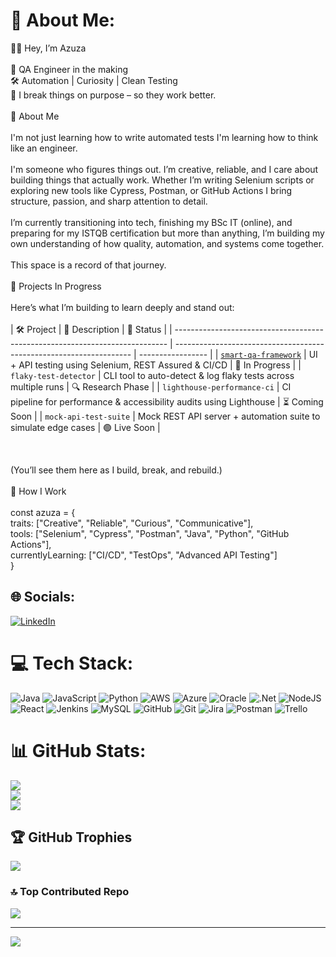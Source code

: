 
# 💫 About Me:
👋🏽 Hey, I’m Azuza<br><br>🧪 QA Engineer in the making<br>🛠 Automation | Curiosity | Clean Testing<br>🧠 I break things on purpose – so they work better.<br><br>💬 About Me<br><br>I'm not just learning how to write automated tests I'm learning how to think like an engineer.<br><br>I'm someone who figures things out. I’m creative, reliable, and I care about building things that actually work. Whether I’m writing Selenium scripts or exploring new tools like Cypress, Postman, or GitHub Actions I bring structure, passion, and sharp attention to detail.<br><br>I’m currently transitioning into tech, finishing my BSc IT (online), and preparing for my ISTQB certification but more than anything, I’m building my own understanding of how quality, automation, and systems come together.<br><br>This space is a record of that journey.<br><br>🔧 Projects In Progress<br><br>Here’s what I’m building to learn deeply and stand out:<br><br>| 🛠 Project                                                                   | 🚀 Description                                                      | 📁 Status         |
| ---------------------------------------------------------------------------- | ------------------------------------------------------------------- | ----------------- |
| [`smart-qa-framework`](https://github.com/azuzasiyothula/smart-qa-framework) | UI + API testing using Selenium, REST Assured & CI/CD               | 🧪 In Progress    |
| `flaky-test-detector`                                                        | CLI tool to auto-detect & log flaky tests across multiple runs      | 🔍 Research Phase |
| `lighthouse-performance-ci`                                                  | CI pipeline for performance & accessibility audits using Lighthouse | ⏳ Coming Soon     |
| `mock-api-test-suite`                                                        | Mock REST API server + automation suite to simulate edge cases      | 🟢 Live Soon      |

<br>

(You’ll see them here as I build, break, and rebuild.)<br><br>📓 How I Work<br><br>const azuza = {<br>  traits: ["Creative", "Reliable", "Curious", "Communicative"],<br>  tools: ["Selenium", "Cypress", "Postman", "Java", "Python", "GitHub Actions"],<br>  currentlyLearning: ["CI/CD", "TestOps", "Advanced API Testing"]<br>}


## 🌐 Socials:
[![LinkedIn](https://img.shields.io/badge/LinkedIn-%230077B5.svg?logo=linkedin&logoColor=white)](https://linkedin.com/in/https://www.linkedin.com/in/azuza-siyothula/) 

# 💻 Tech Stack:
![Java](https://img.shields.io/badge/java-%23ED8B00.svg?style=flat&logo=openjdk&logoColor=white) ![JavaScript](https://img.shields.io/badge/javascript-%23323330.svg?style=flat&logo=javascript&logoColor=%23F7DF1E) ![Python](https://img.shields.io/badge/python-3670A0?style=flat&logo=python&logoColor=ffdd54) ![AWS](https://img.shields.io/badge/AWS-%23FF9900.svg?style=flat&logo=amazon-aws&logoColor=white) ![Azure](https://img.shields.io/badge/azure-%230072C6.svg?style=flat&logo=microsoftazure&logoColor=white) ![Oracle](https://img.shields.io/badge/Oracle-F80000?style=flat&logo=oracle&logoColor=white) ![.Net](https://img.shields.io/badge/.NET-5C2D91?style=flat&logo=.net&logoColor=white) ![NodeJS](https://img.shields.io/badge/node.js-6DA55F?style=flat&logo=node.js&logoColor=white) ![React](https://img.shields.io/badge/react-%2320232a.svg?style=flat&logo=react&logoColor=%2361DAFB) ![Jenkins](https://img.shields.io/badge/jenkins-%232C5263.svg?style=flat&logo=jenkins&logoColor=white) ![MySQL](https://img.shields.io/badge/mysql-4479A1.svg?style=flat&logo=mysql&logoColor=white) ![GitHub](https://img.shields.io/badge/github-%23121011.svg?style=flat&logo=github&logoColor=white) ![Git](https://img.shields.io/badge/git-%23F05033.svg?style=flat&logo=git&logoColor=white) ![Jira](https://img.shields.io/badge/jira-%230A0FFF.svg?style=flat&logo=jira&logoColor=white) ![Postman](https://img.shields.io/badge/Postman-FF6C37?style=flat&logo=postman&logoColor=white) ![Trello](https://img.shields.io/badge/Trello-%23026AA7.svg?style=flat&logo=Trello&logoColor=white)
# 📊 GitHub Stats:
![](https://github-readme-stats.vercel.app/api?username=azuzasiyothula&theme=calm&hide_border=true&include_all_commits=false&count_private=false)<br/>
![](https://nirzak-streak-stats.vercel.app/?user=azuzasiyothula&theme=calm&hide_border=true)<br/>
![](https://github-readme-stats.vercel.app/api/top-langs/?username=azuzasiyothula&theme=calm&hide_border=true&include_all_commits=false&count_private=false&layout=compact)

## 🏆 GitHub Trophies
![](https://github-profile-trophy.vercel.app/?username=azuzasiyothula&theme=calm&no-frame=true&no-bg=true&margin-w=4)

### 🔝 Top Contributed Repo
![](https://github-contributor-stats.vercel.app/api?username=azuzasiyothula&limit=5&theme=calm&combine_all_yearly_contributions=true)

---
[![](https://visitcount.itsvg.in/api?id=azuzasiyothula&icon=2&color=12)](https://visitcount.itsvg.in)

<!-- Proudly created with GPRM ( https://gprm.itsvg.in ) -->
